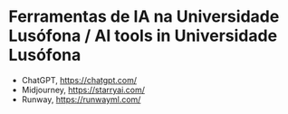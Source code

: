 # Ferramentas de IA na Universidade Lusófona / AI tools in Universidade Lusófona

* ChatGPT, https://chatgpt.com/
* Midjourney, https://starryai.com/
* Runway, https://runwayml.com/
